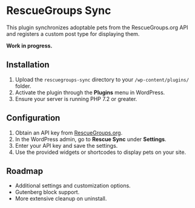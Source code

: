 # RescueGroups Sync

This plugin synchronizes adoptable pets from the RescueGroups.org API and registers a custom post type for displaying them.

**Work in progress.**

## Installation

1. Upload the `rescuegroups-sync` directory to your `/wp-content/plugins/` folder.
2. Activate the plugin through the **Plugins** menu in WordPress.
3. Ensure your server is running PHP 7.2 or greater.

## Configuration

1. Obtain an API key from [RescueGroups.org](https://rescuegroups.org/).
2. In the WordPress admin, go to **Rescue Sync** under **Settings**.
3. Enter your API key and save the settings.
4. Use the provided widgets or shortcodes to display pets on your site.

## Roadmap

- Additional settings and customization options.
- Gutenberg block support.
- More extensive cleanup on uninstall.

